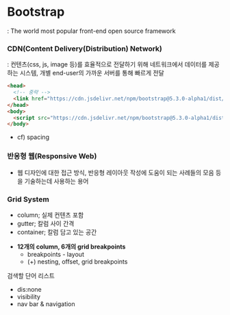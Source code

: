 # Bootstrap  
: The world most popular front-end open source framework
<br>

### CDN(Content Delivery(Distribution) Network)  
: 컨텐츠(css, js, image 등)를 효율적으로 전달하기 위해 네트워크에서 데이터를 제공하는 시스템, 개별 end-user의 가까운 서버를 통해 빠르게 전달


```html
<head>
  <!-- 중략 -->
  <link href="https://cdn.jsdelivr.net/npm/bootstrap@5.3.0-alpha1/dist/css/bootstrap.min.css" rel="stylesheet" integrity="sha384-GLhlTQ8iRABdZLl6O3oVMWSktQOp6b7In1Zl3/Jr59b6EGGoI1aFkw7cmDA6j6gD" crossorigin="anonymous">
</head>
<body>
  <script src="https://cdn.jsdelivr.net/npm/bootstrap@5.3.0-alpha1/dist/js/bootstrap.bundle.min.js" integrity="sha384-w76AqPfDkMBDXo30jS1Sgez6pr3x5MlQ1ZAGC+nuZB+EYdgRZgiwxhTBTkF7CXvN" crossorigin="anonymous"></script>
</body>
```

* cf) spacing

### 반응형 웹(Responsive Web)  
- 웹 디자인에 대한 접근 방식, 반응형 레이아웃 작성에 도움이 되는 사례들의 모음 등을 기술하는데 사용하는 용어

### Grid System  
- column; 실제 컨텐츠 포함
- gutter; 칼럼 사이 간격
- container; 칼럼 담고 있는 공간
* **12개의 column, 6개의 grid breakpoints**
  - breakpoints - layout
  - (+) nesting, offset, grid breakpoints



검색할 단어 리스트
- dis:none
- visibility
- nav bar & navigation